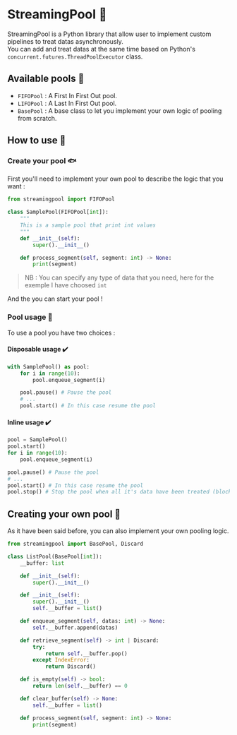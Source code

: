 # StreamingPool 🌊

StreamingPool is a Python library that allow user to implement custom pipelines to treat datas asynchronously. \
You can add and treat datas at the same time based on Python's `concurrent.futures.ThreadPoolExecutor` class.

## Available pools 🐋
- `FIFOPool` : A First In First Out pool.
- `LIFOPool` : A Last In First Out pool.
- `BasePool` : A base class to let you implement your own logic of pooling from scratch.

## How to use 💯
### Create your pool 🐟
First you'll need to implement your own pool to describe the logic that you want :

```py
from streamingpool import FIFOPool

class SamplePool(FIFOPool[int]):
    """
    This is a sample pool that print int values
    """
    def __init__(self):
        super().__init__()

    def process_segment(self, segment: int) -> None:
        print(segment)
```
> NB : You can specify any type of data that you need, here for the exemple I have choosed `int` 

And the you can start your pool !

### Pool usage 🐳
To use a pool you have two choices :

#### Disposable usage ✔️
```py
with SamplePool() as pool:
    for i in range(10):
        pool.enqueue_segment(i)

    pool.pause() # Pause the pool
    # ...
    pool.start() # In this case resume the pool
```

#### Inline usage ✔️
```py
pool = SamplePool()
pool.start()
for i in range(10):
    pool.enqueue_segment(i)

pool.pause() # Pause the pool
# ...
pool.start() # In this case resume the pool
pool.stop() # Stop the pool when all it's data have been treated (block the thread)
```

## Creating your own pool 🐬
As it have been said before, you can also implement your own pooling logic.
```py
from streamingpool import BasePool, Discard

class ListPool(BasePool[int]):
    __buffer: list

    def __init__(self):
        super().__init__()

    def __init__(self):
        super().__init__()
        self.__buffer = list()

    def enqueue_segment(self, datas: int) -> None:
        self.__buffer.append(datas)

    def retrieve_segment(self) -> int | Discard:
        try:
            return self.__buffer.pop()
        except IndexError:
            return Discard()

    def is_empty(self) -> bool:
        return len(self.__buffer) == 0

    def clear_buffer(self) -> None:
        self.__buffer = list()

    def process_segment(self, segment: int) -> None:
        print(segment)
```